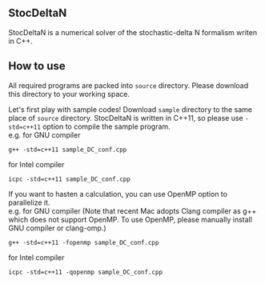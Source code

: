 ## StocDeltaN
StocDeltaN is a numerical solver of the stochastic-delta N formalism writen in C++.

## How to use
All required programs are packed into `source` directory. Please download this directory to your working space.

Let's first play with sample codes! Download `sample` directory to the same place of `source` directory.
StocDeltaN is written in C++11, so please use `-std=c++11` option to compile the sample program.  
e.g. for GNU compiler

    g++ -std=c++11 sample_DC_conf.cpp  
    
for Intel compiler

    icpc -std=c++11 sample_DC_conf.cpp  

If you want to hasten a calculation, you can use OpenMP option to parallelize it.  
e.g. for GNU compiler (Note that recent Mac adopts Clang compiler as g++ which does not support OpenMP. To use OpenMP, please manually install GNU compiler or clang-omp.)

    g++ -std=c++11 -fopenmp sample_DC_conf.cpp

for Intel compiler

    icpc -std=c++11 -qopenmp sample_DC_conf.cpp

